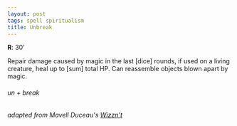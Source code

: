 ```yaml
---
layout: post
tags: spell spiritualism
title: Unbreak
---
```

**R**: 30'

Repair damage caused by magic in the last [dice] rounds, if used on a living creature, heal up to [sum] total HP. Can reassemble objects blown apart by magic.

###### un + break
###### adapted from	Mavell Duceau's [Wizzn't](https://oneeyetotheanchor.blogspot.com/2023/04/reality-asserts-itself-glog-class-wiznt.html)
